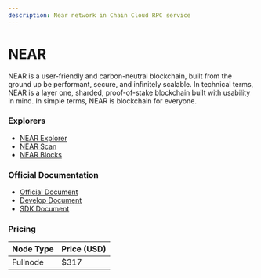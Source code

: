 ```yaml
---
description: Near network in Chain Cloud RPC service
---
```


# NEAR

NEAR is a user-friendly and carbon-neutral blockchain, built from the ground up be performant, secure, and infinitely scalable. In technical terms, NEAR is a layer one, sharded, proof-of-stake blockchain built with usability in mind. In simple terms, NEAR is blockchain for everyone.

### Explorers[​](https://docs.chain.com/docs/cloud/supported-chains/near/#explorers) <input type="hidden" id="explorers" />

* [NEAR Explorer](https://explorer.near.org)
* [NEAR Scan](https://nearscan.org)
* [NEAR Blocks](https://nearblocks.io)

### Official Documentation[​](https://docs.chain.com/docs/cloud/supported-chains/near/#official-documentation) <input type="hidden" id="official-documentation" />

* [Official Document](https://docs.near.org)
* [Develop Document](https://docs.near.org/develop/welcome)
* [SDK Document](https://docs.near.org/sdk/welcome)

### Pricing[​](https://docs.chain.com/docs/cloud/supported-chains/near/#pricing) <input type="hidden" id="pricing" />

| Node Type             | Price (USD)          |
| --------------------- | ---------------------|
| Fullnode              | $317                 |

